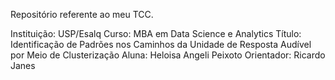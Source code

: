 Repositório referente ao meu TCC.

Instituição: USP/Esalq
Curso: MBA em Data Science e Analytics
Título: Identificação de Padrões nos Caminhos da Unidade de Resposta Audível por Meio de Clusterização
Aluna: Heloisa Angeli Peixoto
Orientador: Ricardo Janes
